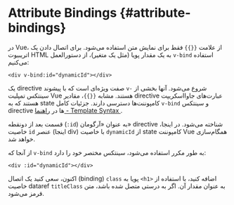 # Attribute Bindings {#attribute-bindings}

در Vue، از علامت `{{}}` فقط برای نمایش متن استفاده می‌شود. برای اتصال دادن یک اتریبیوت HTML به یک مقدار پویا (مثل یک متغیر)، از دستورالعمل `v-bind` استفاده می‌کنیم:

```vue-html
<div v-bind:id="dynamicId"></div>
```

یک directive صفت ویژه‌ای است که با پیشوند `v-‎` شروع می‌شود. آنها بخشی از سینتکس تمپلیت Vue هستند. مشابه `{{}}`، مقادیر directive عبارت‌های جاوااسکریپت هستند که به state کامپوننت‌ها دسترسی دارند. جزئیات کامل `v-bind` و سینتکس directive ها در <a target="_blank" href="/guide/essentials/template-syntax.html"> راهنما - Template Syntax </a>.

قسمت بعد از دونقطه (`‎:id`) به عنوان «آرگومان» directive شناخته می‌شود. در اینجا، خاصیت `id` عنصر (اینجا div) با خاصیت `dynamicId` از state کامپوننت Vue همگام‌سازی خواهد شد.

از آنجا که `v-bind` به طور مکرر استفاده می‌شود، سینتکس مختصر خود را دارد:

```vue-html
<div :id="dynamicId"></div>
```

اکنون، سعی کنید یک اتصال (binding) `class` پویا به `<h1>` اضافه کنید، با استفاده از <span class="options-api">خاصیت data</span><span class="composition-api">ref</span> `titleClass` به عنوان مقدار آن. اگر به درستی متصل شده باشد، متن قرمز می‌شود.

